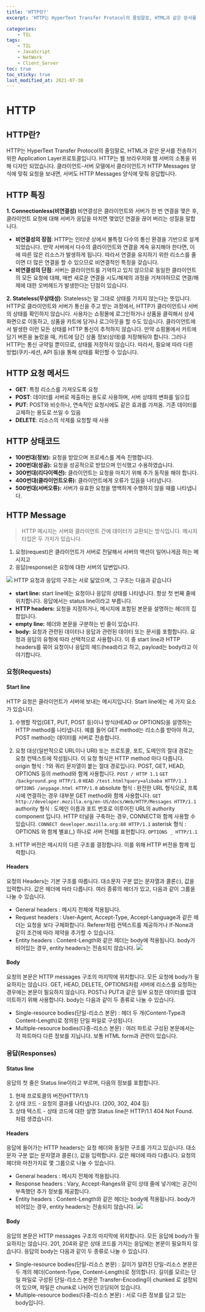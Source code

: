 ```yaml
---
title: 'HTTP란?'
excerpt: 'HTTP는 HyperText Transfer Protocol의 줄임말로, HTML과 같은 문서를 전송하기 위한 Application Layer프로토콜입니다.'

categories:
    - TIL
tags:
    - TIL
    - JavaScript
    - NetWork
    - Client_Server
toc: true
toc_sticky: true
last_modified_at: 2021-07-30
---
```


# HTTP

## HTTP란?

HTTP는 HyperText Transfer Protocol의 줄임말로, HTML과 같은 문서를 전송하기 위한 Application Layer프로토콜입니다. HTTP는 웹 브라우저와 웹 서버의 소통을 위해 디자인 되었습니다. 클라이언트-서버 모델에서 클라이언트가 HTTP Messages 양식에 맞춰 요청을 보내면, 서버도 HTTP Messages 양식에 맞춰 응답합니다.

## HTTP 특징

**1. Connectionless(비연결성)**
비연결성은 클라이언트와 서버가 한 번 연결을 맺은 후, 클라이언트 요청에 대해 서버가 응답을 마치면 맺었던 연결을 끊어 버리는 성질을 말합니다.

-   **비연결성의 장점**:
    HTTP는 인터넷 상에서 불특정 다수의 통신 환경을 기반으로 설계되었습니다.
    만약 서버에서 다수의 클라이언트와 연결을 계속 유지해야 한다면, 이에 따른 많은 리소스가 발생하게 됩니다.
    따라서 연결을 유지하기 위한 리소스를 줄이면 더 많은 연결을 할 수 있으므로 비연결적인 특징을 갖습니다.
-   **비연결성의 단점**:
    서버는 클라이언트를 기억하고 있지 않으므로 동일한 클라이언트의 모든 요청에 대해, 매번 새로운 연결을 시도/해제의 과정을 거쳐야하므로 연결/해제에 대한 오버헤드가 발생한다는 단점이 있습니다.

**2. Stateless(무상태성)**:
Stateless는 말 그대로 상태를 가지지 않는다는 뜻입니다. HTTP로 클라이언트와 서버가 통신을 주고 받는 과정에서, HTTP가 클라이언트나 서버의 상태를 확인하지 않습니다. 사용자는 쇼핑몰에 로그인하거나 상품을 클릭해서 상세 화면으로 이동하고, 상품을 카트에 담거나 로그아웃을 할 수도 있습니다. 클라이언트에서 발생한 이런 모든 상태를 HTTP 통신이 추적하지 않습니다. 만약 쇼핑몰에서 카트에 담기 버튼을 눌렀을 때, 카트에 담긴 상품 정보(상태)를 저장해둬야 합니다. 그러나 HTTP는 통신 규약일 뿐이므로, 상태를 저장하지 않습니다. 따라서, 필요에 따라 다른 방법(쿠키-세션, API 등)을 통해 상태를 확인할 수 있습니다.

## HTTP 요청 메서드

-   **GET**: 특정 리소스를 가져오도록 요청
-   **POST**: 데이터를 서버로 제출하는 용도로 사용하며, 서버 상태의 변화를 일으킴
-   **PUT**: POST와 비슷하나, 연속적인 요청시에도 같은 효과를 가져옴. 기존 데이터를 교체하는 용도로 쓰일 수 있음
-   **DELETE**: 리소스의 삭제를 요청할 때 사용

## HTTP 상태코드

-   **100번대(정보):** 요청을 받았으며 프로세스를 계속 진행합니다.
-   **200번대(성공):** 요청을 성공적으로 받았으며 인식했고 수용하였습니다.
-   **300번대(리다이렉션):** 클라이언트는 요청을 마치기 위해 추가 동작을 해야 합니다.
-   **400번대(클라이언트오류):** 클라이언트에게 오류가 있음을 나타냅니다.
-   **500번대(서버오류):** 서버가 유효한 요청을 명백하게 수행하지 않을 때를 나타냅니다.

## HTTP Message

> HTTP 메시지는 서버와 클라이언트 간에 데이터가 교환되는 방식입니다. 메시지 타입은 두 가지가 있습니다.

1. 요청(request)은 클라이언트가 서버로 전달해서 서버의 액션이 일어나게끔 하는 메시지고
2. 응답(response)은 요청에 대한 서버의 답변입니다.

![](https://images.velog.io/images/blackdavil01/post/2a32db47-9009-40e8-9790-ca09ad59e9f8/%EC%8A%A4%ED%81%AC%EB%A6%B0%EC%83%B7,%202021-07-30%2015-17-53.png)
HTTP 요청과 응답의 구조는 서로 닯았으며, 그 구조는 다음과 같습니다

-   **start line:** start line에는 요청이나 응답의 상태를 나타냅니다. 항상 첫 번째 줄에 위치합니다. 응답에서는 status line이라고 부릅니다.
-   **HTTP headers:** 요청을 지정하거나, 메시지에 포함된 본문을 설명하는 헤더의 집합입니다.
-   **empty line:** 헤더와 본문을 구분하는 빈 줄이 있습니다.
-   **body:** 요청과 관련된 데이터나 응답과 관련된 데이터 또는 문서를 포함합니다. 요청과 응답의 유형에 따라 선택적으로 사용합니다.
    이 중 start line과 HTTP headers를 묶어 요청이나 응답의 헤드(head)라고 하고, payload는 body라고 이야기합니다.

### 요청(Requests)

#### Start line

HTTP 요청은 클라이언트가 서버에 보내는 메시지입니다. Start line에는 세 가지 요소가 있습니다.

1. 수행할 작업(GET, PUT, POST 등)이나 방식(HEAD or OPTIONS)을 설명하는 HTTP method를 나타냅니다. 예를 들어 GET method는 리소스를 받아야 하고, POST method는 데이터를 서버로 전송합니다.

2. 요청 대상(일반적으로 URL이나 URI) 또는 프로토콜, 포트, 도메인의 절대 경로는 요청 컨텍스트에 작성됩니다. 이 요청 형식은 HTTP method 마다 다릅니다.
   origin 형식 : ?와 쿼리 문자열이 붙는 절대 경로입니다. POST, GET, HEAD, OPTIONS 등의 method와 함께 사용합니다.
   `POST / HTTP 1.1`
   `GET /background.png HTTP/1.0`
   `HEAD /test.html?query=alibaba HTTP/1.1`
   `OPTIONS /anypage.html HTTP/1.0`
   absolute 형식 : 완전한 URL 형식으로, 프록시에 연결하는 경우 대부분 GET method와 함께 사용합니다.
   `GET http://developer.mozilla.org/en-US/docs/Web/HTTP/Messages HTTP/1.1`
   authority 형식 : 도메인 이름과 포트 번호로 이루어진 URL의 authority component 입니다. HTTP 터널을 구축하는 경우, CONNECT와 함께 사용할 수 있습니다.
   `CONNECT developer.mozilla.org:80 HTTP/1.1`
   asterisk 형식 : OPTIONS 와 함께 별표(_) 하나로 서버 전체를 표현합니다.
   ```OPTIONS _ HTTP/1.1```

3. HTTP 버전은 메시지의 다른 구조를 결정합니다. 이를 위해 HTTP 버전을 함께 입력합니다.

#### Headers

요청의 Headers는 기본 구조를 따릅니다. 대소문자 구분 없는 문자열과 콜론(:), 값을 입력합니다. 값은 헤더에 따라 다릅니다. 여러 종류의 헤더가 있고, 다음과 같이 그룹을 나눌 수 있습니다.

-   General headers : 메시지 전체에 적용됩니다.
-   Request headers : User-Agent, Accept-Type, Accept-Language과 같은 헤더는 요청을 보다 구체화합니다. Referer처럼 컨텍스트를 제공하거나 If-None과 같이 조건에 따라 제약을 추가할 수 있습니다.
-   Entity headers : Content-Length와 같은 헤더는 body에 적용됩니다. body가 비어있는 경우, entity headers는 전송되지 않습니다.
    ![](https://images.velog.io/images/blackdavil01/post/9bca806e-8a3c-4065-aa72-72b65bd6494a/%EC%8A%A4%ED%81%AC%EB%A6%B0%EC%83%B7,%202021-07-30%2015-23-06.png)

#### Body

요청의 본문은 HTTP messages 구조의 마지막에 위치합니다. 모든 요청에 body가 필요하지는 않습니다. GET, HEAD, DELETE, OPTIONS처럼 서버에 리소스를 요청하는 경우에는 본문이 필요하지 않습니다. POST나 PUT과 같은 일부 요청은 데이터를 업데이트하기 위해 사용합니다. body는 다음과 같이 두 종류로 나눌 수 있습니다.

-   Single-resource bodies(단일-리소스 본문) : 헤더 두 개(Content-Type과 Content-Length)로 정의된 단일 파일로 구성됩니다.
-   Multiple-resource bodies(다중-리소스 본문) : 여러 파트로 구성된 본문에서는 각 파트마다 다른 정보를 지닙니다. 보통 HTML form과 관련이 있습니다.

### 응답(Responses)

#### Status line

응답의 첫 줄은 Status line이라고 부르며, 다음의 정보를 포함합니다.

1. 현재 프로토콜의 버전(HTTP/1.1)
2. 상태 코드 - 요청의 결과를 나타냅니다. (200, 302, 404 등)
3. 상태 텍스트 - 상태 코드에 대한 설명
   Status line은 HTTP/1.1 404 Not Found. 처럼 생겼습니다.

#### Headers

응답에 들어가는 HTTP headers는 요청 헤더와 동일한 구조를 가지고 있습니다. 대소문자 구분 없는 문자열과 콜론(:), 값을 입력합니다. 값은 헤더에 따라 다릅니다. 요청의 헤더와 마찬가지로 몇 그룹으로 나눌 수 있습니다.

-   General headers : 메시지 전체에 적용됩니다.
-   Response headers : Vary, Accept-Ranges와 같이 상태 줄에 넣기에는 공간이 부족했던 추가 정보를 제공합니다.
-   Entity headers : Content-Length와 같은 헤더는 body에 적용됩니다. body가 비어있는 경우, entity headers는 전송되지 않습니다.
    ![](https://images.velog.io/images/blackdavil01/post/58e7869e-89ff-42b4-b93c-a367df390620/%EC%8A%A4%ED%81%AC%EB%A6%B0%EC%83%B7,%202021-07-30%2015-26-00.png)

#### Body

응답의 본문은 HTTP messages 구조의 마지막에 위치합니다. 모든 응답에 body가 필요하지는 않습니다. 201, 204와 같은 상태 코드를 가지는 응답에는 본문이 필요하지 않습니다. 응답의 body는 다음과 같이 두 종류로 나눌 수 있습니다.

-   Single-resource bodies(단일-리소스 본문) :
    길이가 알려진 단일-리소스 본문은 두 개의 헤더(Content-Type, Content-Length)로 정의합니다.
    길이를 모르는 단일 파일로 구성된 단일-리소스 본문은 Transfer-Encoding이 chunked 로 설정되어 있으며, 파일은 chunk로 나뉘어 인코딩되어 있습니다.
-   Multiple-resource bodies(다중-리소스 본문) : 서로 다른 정보를 담고 있는 body입니다.
